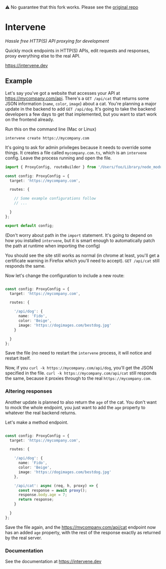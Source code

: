 :warning: No guarantee that this fork works. Please see the [original repo](https://github.com/soundcloud/intervene)

# Intervene

_Hassle free HTTP(S) API proxying for development_

Quickly mock endpoints in HTTP(S) APIs, edit requests and responses, proxy everything else to the real API.

https://intervene.dev

## Example

Let's say you've got a website that accesses your API at https://mycompany.com/api.  There's a `GET /api/cat` that returns some JSON information (`name`, `color`, `image`) about a cat. You're planning a major update in the backend to add `GET /api/dog`. It's going to take the backend developers a few days to get that implemented, but you want to start work on the frontend already.

Run this on the command line (Mac or Linux)

`intervene create https://mycompany.com`

It's going to ask for admin privileges because it needs to override some things. It creates a file called `mycompany.com.ts`, which is an `intervene` config. Leave the process running and open the file.

```typescript
import { ProxyConfig, routeBuilder } from '/Users/foo/Library/node_modules/intervene';

const config: ProxyConfig = {
  target: 'https://mycompany.com',

  routes: {

    // Some example configurations follow
    // ...

  }
};

export default config;
```

(Don't worry about path in the `import` statement. It's going to depend on how you installed `intervene`, but it is smart enough to automatically patch the path at runtime when importing the config)

You should see the site still works as normal (in chrome at least, you'll get a certificate warning in Firefox which you'll need to accept).  `GET /api/cat` still responds the same.

Now let's change the configuration to include a new route:
```typescript

const config: ProxyConfig = {
  target: 'https://mycompany.com',

  routes: {

    '/api/dog': {
      name: 'Fido',
      color: 'Beige',
      image: 'https://dogimages.com/bestdog.jpg'
    }

  }
};
```

Save the file (no need to restart the `intervene` process, it will notice and restart itself.

Now, if you `curl -k https://mycompany.com/api/dog`, you'll get the JSON specified in the file. `curl -k https://mycompany.com/api/cat` still responds the same, because it proxies through to the real `https://mycompany.com`.

### Altering responses

Another update is planned to also return the `age` of the cat. You don't want to mock the whole endpoint, you just want to add the `age` property to whatever the real backend returns.

Let's make a method endpoint.

```typescript

const config: ProxyConfig = {
  target: 'https://mycompany.com',

  routes: {

    '/api/dog': {
      name: 'Fido',
      color: 'Beige',
      image: 'https://dogimages.com/bestdog.jpg'
    },

    '/api/cat': async (req, h, proxy) => {
      const response = await proxy();
      response.body.age = 7;
      return response;
    }

  }
};
```
Save the file again, and the https://mycompany.com/api/cat endpoint now has an added `age` property, with the rest of the response exactly as returned by the real server.

### Documentation

See the documentation at https://intervene.dev
